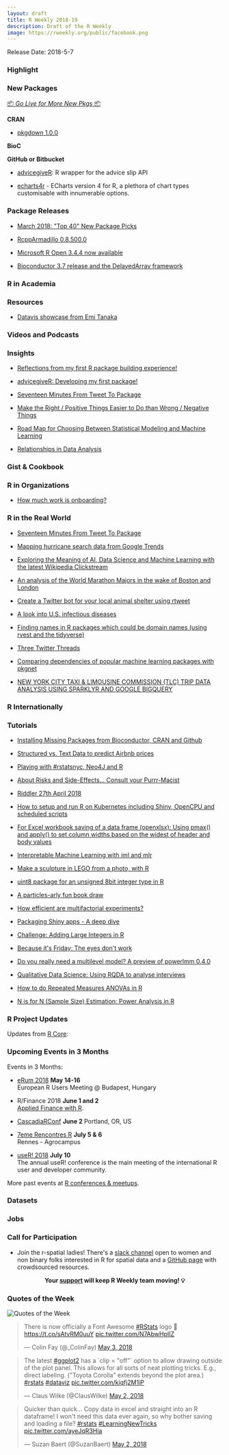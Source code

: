 ```yaml
---
layout: draft
title: R Weekly 2018-19
description: Draft of the R Weekly
image: https://rweekly.org/public/facebook.png
---
```


Release Date: 2018-5-7

###  Highlight




###  New Packages

<p class="added-hostname"><a href="https://rweekly.org/live" target="_blank" class="externalLink">📦 <i>Go Live for More New Pkgs</i> 📦</a></p>

**CRAN**

+ [pkgdown 1.0.0](https://www.tidyverse.org/articles/2018/05/pkgdown-1-0-0/)


**BioC**


**GitHub or Bitbucket**

+ [advicegiveR](https://github.com/katiejolly/advicegiveR): R wrapper for the advice slip API

+ [echarts4r](http://echarts4r.john-coene.com) - ECharts version 4 for R, a plethora of chart types customisable with innumerable options.

### Package Releases


+ [March 2018: "Top 40" New Package Picks](https://rviews.rstudio.com/2018/04/30/march-2018-top-40-new-package-picks/)

+ [RcppArmadillo 0.8.500.0](http://dirk.eddelbuettel.com/blog/2018/04/30#rcpparmadillo_0.8.500.0)

+ [Microsoft R Open 3.4.4 now available](http://blog.revolutionanalytics.com/2018/04/microsoft-r-open-344-now-available.html)

+ [Bioconductor 3.7 release and the DelayedArray framework](https://www.peterhickey.org/2018/05/01/bioc3.7-and-delayedarray/)


###  R in Academia



###  Resources

+ [Datavis showcase from Emi Tanaka](https://emitanaka.github.io/showcase/)

###  Videos and Podcasts




### Insights

+ [Reflections from my first R package building experience!](https://ryo-n7.github.io/2018-04-30-bulletchartr-package-experience/)
+ [advicegiveR: Developing my first package!](http://katiejolly.io/blog/2018-05-02/advicegiveR)

+ [Seventeen Minutes From Tweet To Package](https://rud.is/b/2018/05/03/seventeen-minutes-from-tweet-to-package/)

+ [Make the Right / Positive Things Easier to Do than Wrong / Negative Things](https://yihui.name/en/2018/05/right-easier-than-wrong/)

+ [Road Map for Choosing Between Statistical Modeling and Machine Learning](http://fharrell.com/post/stat-ml/)

+ [Relationships in Data Analysis](https://simplystatistics.org/2018/04/30/relationships-in-data-analysis/)


### Gist & Cookbook




###  R in Organizations

+ [How much work is onboarding?](https://ropensci.org/blog/2018/05/03/onboarding-is-work/)


### R in the Real World

+ [Seventeen Minutes From Tweet To Package](https://rud.is/b/2018/05/03/seventeen-minutes-from-tweet-to-package/)

+ [Mapping hurricane search data from Google Trends](https://peerchristensen.netlify.com/post/mapping-hurricane-search-data-from-google-trends/)

+ [Exploring the Meaning of AI, Data Science and Machine Learning with the latest Wikipedia Clickstream](https://becominghuman.ai/exploring-the-meaning-of-ai-data-science-and-machine-learning-with-the-latest-wikipedia-5fea5f0a2d46)

+ [An analysis of the World Marathon Majors in the wake of Boston and London](http://stevenewns.netlify.com/2018/05/04/an-analysis-of-world-marathon-major-winners/)

+ [Create a Twitter bot for your local animal shelter using rtweet](https://erbo.rbind.io/blog/2018-05-03-create-a-twitter-bot-for-your-local-animal-shelter-using-rtweet/)

+ [A look into U.S. infectious diseases](https://austinwehrwein.com/data-visualization/diseases/)

+ [Finding names in R packages which could be domain names (using rvest and the tidyverse)](https://coolbutuseless.github.io/2018/05/02/finding-names-in-r-packages-which-could-be-domain-names-using-rvest-and-the-tidyverse/)

+ [Three Twitter Threads](http://blog.revolutionanalytics.com/2018/05/three-twitter-threads.html)

+ [Comparing dependencies of popular machine learning packages with pkgnet](https://shirinsplayground.netlify.com/2018/04/pkgnet/)

+ [NEW YORK CITY TAXI & LIMOUSINE COMMISSION (TLC) TRIP DATA ANALYSIS USING SPARKLYR AND GOOGLE BIGQUERY](https://mirai-solutions.ch/news/2018/01/09/NYC-TLC-Trip-Data-Analysis-Using-Sparklyr-and-Google-BigQuery/)

### R Internationally



###  Tutorials

+ [Installing Missing Packages from Bioconductor, CRAN and Github](https://www.eokodie.com/blog/installing-missing-packages-from-bioconductor-cran-and-github/)

+ [Structured vs. Text Data to predict Airbnb prices](https://github.com/franziloew/airbnb_textmining)

+ [Playing with #rstatsnyc, Neo4J and R](http://colinfay.me/rstatsnyc-neo4j/)

+ [About Risks and Side-Effects… Consult your Purrr-Macist](https://www.statworx.com/de/blog/about-risks-and-side-effects-consult-your-purrr-macist/)

+ [Riddler 27th April 2018](http://www.robert-hickman.eu/post/riddler-27th-april-2018/)

+ [How to setup and run R on Kubernetes including Shiny, OpenCPU and scheduled scripts](http://code.markedmondson.me/r-on-kubernetes-serverless-shiny-r-apis-and-scheduled-scripts/)

+ [For Excel workbook saving of a data frame (openxlsx): Using pmax() and apply() to set column widths based on the widest of header and body values](https://rickpackblog.wordpress.com/2018/04/25/openxlsx-r-pkg-column-width-setting-when-auto-not-sufficient/)

+ [Interpretable Machine Learning with iml and mlr](https://mlr-org.github.io/interpretable-machine-learning-iml-and-mlr/)

+ [Make a sculpture in LEGO from a photo, with R](http://blog.revolutionanalytics.com/2018/04/lego-sculpture.html)

+ [uint8 package for an unsigned 8bit integer type in R](https://coolbutuseless.github.io/2018/04/29/uint8-package-for-an-unsigned-8bit-integer-type-in-r/)

+ [A particles-arly fun book draw](https://itsalocke.com/blog/a-particles-arly-fun-book-draw/)

+ [How efficient are multifactorial experiments?](https://www.rdatagen.net/post/so-how-efficient-are-multifactorial-experiments-part/)

+ [Packaging Shiny apps - A deep dive](http://blog.sellorm.com/2018/05/02/packaging-shiny-apps-a-deep-dive/)

+ [Challenge: Adding Large Integers in R](https://coolbutuseless.github.io/2018/05/04/challenge-adding-large-integers-in-r/)

+ [Because it's Friday: The eyes don't work](http://blog.revolutionanalytics.com/2018/05/because-its-friday-the-eyes-dont-work.html)

+ [Do you really need a multilevel model? A preview of powerlmm 0.4.0](http://rpsychologist.com/do-you-need-multilevel-powerlmm-0-4-0)

+ [Qualitative Data Science: Using RQDA to analyse interviews](https://r.prevos.net/qualitative-data-science/)

+ [How to do Repeated Measures ANOVAs in R](https://neuropsychology.github.io/psycho.R//2018/05/01/repeated_measure_anovas.html)

+ [N is for N (Sample Size) Estimation: Power Analysis in R](http://www.deeplytrivial.com/2018/04/n-is-for-n-sample-size-estimation-power.html)

<!--<div class="post-more-begin"></div><div class="post-more-end"></div>-->


###  R Project Updates

Updates from [R Core](http://developer.r-project.org/blosxom.cgi/R-devel/NEWS):



###  Upcoming Events in 3 Months

Events in 3 Months:

+ [eRum 2018](http://2018.erum.io) **May 14-16** <br />
European R Users Meeting @ Budapest, Hungary

+ R/Finance 2018 **June 1 and 2** <br />
[Applied Finance with R](http://www.rinfinance.com).

+ [CascadiaRConf](https://cascadiarconf.com/) **June 2**
Portland, OR, US

+ [7eme Rencontres R](https://r2018-rennes.sciencesconf.org/)  **July 5 & 6** <br />
Rennes - Agrocampus

+ [useR! 2018](https://user2018.r-project.org/) **July 10** <br />
The annual useR! conference is the main meeting of the international R user and developer community.

<!--

+ [LatinR 2018](http://latin-r.com/) **Sept 4-5** <br />
Buenos Aires, Argentina.

-->

More past events at [R conferences & meetups](https://conf.rweekly.org).

### Datasets




### Jobs




###  Call for Participation

- Join the r-spatial ladies! There's a [slack channel](https://join.slack.com/t/r-spatialladies/shared_invite/enQtMzU1MTIwMjU2NzUyLTBkZjU1NDFiZGU3YzNmN2Y0Y2NiYTM2Njk2ZjI5M2IyMTNiNjI3ZDQ4MzEyMjQxNjM2YWU2ZGVkZWRiYmU1ZDM) open to women and non binary folks interested in R for spatial data and a [GitHub page](https://github.com/rspatialladies) with crowdsourced resources.

<p class="hide-support added-hostname support-rweekly" style="text-align: center;font-weight: bold;">Your <a class="non-visited externalLink" href="https://www.patreon.com/rweekly" onclick="pas(this)">support</a> will keep R Weekly team moving! 💡</p>

###  Quotes of the Week

![Quotes of the Week](https://pbs.twimg.com/media/DcR8E_0W4AAK5zY.jpg)

<blockquote class="twitter-tweet" data-lang="en"><p lang="en" dir="ltr">There is now officially a Font Awesome <a href="https://twitter.com/hashtag/RStats?src=hash&amp;ref_src=twsrc%5Etfw">#RStats</a> logo 🎉<a href="https://t.co/sAtvRM0uuY">https://t.co/sAtvRM0uuY</a> <a href="https://t.co/N7AbwHpIIZ">pic.twitter.com/N7AbwHpIIZ</a></p>&mdash; Colin Fay (@_ColinFay) <a href="https://twitter.com/_ColinFay/status/992054289341276161?ref_src=twsrc%5Etfw">May 3, 2018</a></blockquote>

<blockquote class="twitter-tweet" data-lang="en"><p lang="en" dir="ltr">The latest <a href="https://twitter.com/hashtag/ggplot2?src=hash&amp;ref_src=twsrc%5Etfw">#ggplot2</a> has a `clip = &quot;off&quot;` option to allow drawing outside of the plot panel. This allows for all sorts of neat plotting tricks. E.g., direct labeling. (&quot;Toyota Corolla&quot; extends beyond the plot area.) <a href="https://twitter.com/hashtag/rstats?src=hash&amp;ref_src=twsrc%5Etfw">#rstats</a> <a href="https://twitter.com/hashtag/dataviz?src=hash&amp;ref_src=twsrc%5Etfw">#dataviz</a> <a href="https://t.co/kiqfj2M1iP">pic.twitter.com/kiqfj2M1iP</a></p>&mdash; Claus Wilke (@ClausWilke) <a href="https://twitter.com/ClausWilke/status/991542952802619392?ref_src=twsrc%5Etfw">May 2, 2018</a></blockquote>

<blockquote class="twitter-tweet" data-lang="en"><p lang="en" dir="ltr">Quicker than quick...  Copy data in excel and straight into an R dataframe! I won&#39;t need this data ever again, so why bother saving and loading a file? <a href="https://twitter.com/hashtag/rstats?src=hash&amp;ref_src=twsrc%5Etfw">#rstats</a> <a href="https://twitter.com/hashtag/LearningNewTricks?src=hash&amp;ref_src=twsrc%5Etfw">#LearningNewTricks</a> <a href="https://t.co/ayeJqR3Hia">pic.twitter.com/ayeJqR3Hia</a></p>&mdash; Suzan Baert (@SuzanBaert) <a href="https://twitter.com/SuzanBaert/status/991755292550549506?ref_src=twsrc%5Etfw">May 2, 2018</a></blockquote>
